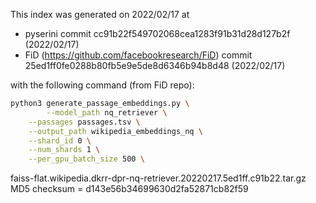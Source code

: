 
This index was generated on 2022/02/17 at

+ pyserini commit cc91b22f549702068cea1283f91b31d28d127b2f (2022/02/17)
+ FiD (https://github.com/facebookresearch/FiD) commit 25ed1ff0fe0288b80fb5e9e5de8d6346b94b8d48 (2022/02/17)


with the following command (from FiD repo):

```bash
python3 generate_passage_embeddings.py \
        --model_path nq_retriever \
	--passages passages.tsv \
	--output_path wikipedia_embeddings_nq \
	--shard_id 0 \
	--num_shards 1 \
	--per_gpu_batch_size 500 \
```

faiss-flat.wikipedia.dkrr-dpr-nq-retriever.20220217.5ed1ff.c91b22.tar.gz MD5 checksum = d143e56b34699630d2fa52871cb82f59
